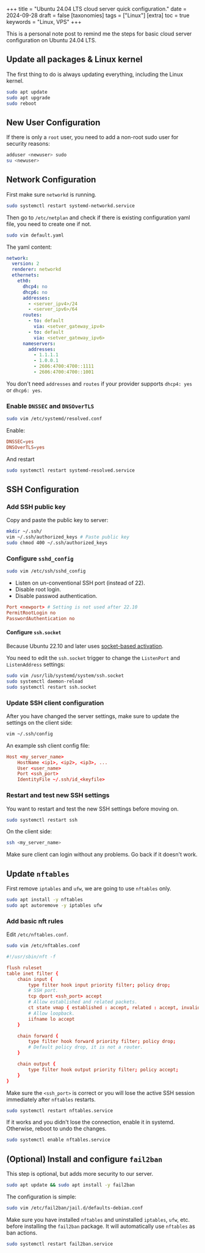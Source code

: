+++
title = "Ubuntu 24.04 LTS cloud server quick configuration."
date = 2024-09-28
draft = false
[taxonomies]
  tags = ["Linux"]
[extra]
  toc = true
	keywords = "Linux, VPS"
+++

This is a personal note post to remind me the steps for basic cloud server configuration on Ubuntu 24.04 LTS.

## Update all packages & Linux kernel

The first thing to do is always updating everything, including the Linux kernel.

```bash
sudo apt update
sudo apt upgrade
sudo reboot
```

## New User Configuration

If there is only a `root` user, you need to add a non-root sudo user for security reasons:

```bash
adduser <newuser> sudo
su <newuser>
```

## Network Configuration

First make sure `networkd` is running.

```bash
sudo systemctl restart systemd-networkd.service
```

Then go to `/etc/netplan` and check if there is existing configuration yaml file, you need to create one if not.


```bash
sudo vim default.yaml
```

The yaml content:

```yaml
network:
  version: 2
  renderer: networkd
  ethernets:
    eth0:
      dhcp4: no
      dhcp6: no
      addresses:
        - <server_ipv4>/24
        - <server_ipv6>/64
      routes:
        - to: default
          via: <setver_gateway_ipv4>
        - to: default
          via: <setver_gateway_ipv6>
      nameservers:
        addresses:
          - 1.1.1.1
          - 1.0.0.1
          - 2606:4700:4700::1111
          - 2606:4700:4700::1001
```

You don't need `addresses` and `routes` if your provider supports `dhcp4: yes` or `dhcp6: yes`.

### Enable `DNSSEC` and `DNSOverTLS`

```bash
sudo vim /etc/systemd/resolved.conf
```

Enable:

```conf
DNSSEC=yes
DNSOverTLS=yes
```

And restart 

```bash
sudo systemctl restart systemd-resolved.service
```

## SSH Configuration

### Add SSH public key

Copy and paste the public key to server:

```bash
mkdir ~/.ssh/
vim ~/.ssh/authorized_keys # Paste public key
sudo chmod 400 ~/.ssh/authorized_keys
```

### Configure `sshd_config`

```bash
sudo vim /etc/ssh/sshd_config
```

* Listen on un-conventional SSH port (instead of 22).
* Disable root login.
* Disable passwod authentication.

```conf
Port <newport> # Setting is not used after 22.10
PermitRootLogin no
PasswordAuthentication no
```

#### Configure `ssh.socket`

Because Ubuntu 22.10 and later uses [socket-based activation](https://discourse.ubuntu.com/t/sshd-now-uses-socket-based-activation-ubuntu-22-10-and-later/30189).

You need to edit the `ssh.socket` trigger to change the `ListenPort` and `ListenAddress` settings:

```bash
sudo vim /usr/lib/systemd/system/ssh.socket
sudo systemctl daemon-reload
sudo systemctl restart ssh.socket
```

### Update SSH client configuration

After you have changed the server settings, make sure to update the settings on the client side:

```bash
vim ~/.ssh/config
```

An example ssh client config file:

```conf
Host <my_server_name>
    HostName <ip1>, <ip2>, <ip3>, ...
    User <user_name>
    Port <ssh_port>
    IdentityFile ~/.ssh/id_<keyfile>
```

### Restart and test new SSH settings

You want to restart and test the new SSH settings before moving on.

```bash
sudo systemctl restart ssh
```

On the client side:

```bash
ssh <my_server_name>
```

Make sure client can login without any problems. Go back if it doesn't work.

## Update `nftables`

First remove `iptables` and `ufw`, we are going to use `nftables` only.

```bash
sudo apt install -y nftables
sudo apt autoremove -y iptables ufw
```

### Add basic nft rules

Edit `/etc/nftables.conf`.

```bash
sudo vim /etc/nftables.conf
```

```conf
#!/usr/sbin/nft -f

flush ruleset
table inet filter {
    chain input {
        type filter hook input priority filter; policy drop;
        # SSH port.
        tcp dport <ssh_port> accept
        # Allow established and related packets.
        ct state vmap { established : accept, related : accept, invalid : drop }
        # Allow loopback.
        iifname lo accept
    }

    chain forward {
        type filter hook forward priority filter; policy drop;
        # Default policy drop, it is not a router.
    }

    chain output {
        type filter hook output priority filter; policy accept;
    }
}
```

Make sure the `<ssh_port>` is correct or you will lose the active SSH session immediately after `nftables` restarts.

```bash
sudo systemctl restart nftables.service
```

If it works and you didn't lose the connection, enable it in systemd. Otherwise, reboot to undo the changes.

```bash
sudo systemctl enable nftables.service
```

## (Optional) Install and configure `fail2ban`

This step is optional, but adds more security to our server.

```bash
sudo apt update && sudo apt install -y fail2ban
```

The configuration is simple:

```bash
sudo vim /etc/fail2ban/jail.d/defaults-debian.conf
```

Make sure you have installed `nftables` and uninstalled `iptables`, `ufw`, etc. before installing the `fail2ban` package. It will automatically use `nftables` as ban actions. 

```bash
sudo systemctl restart fail2ban.service
```
